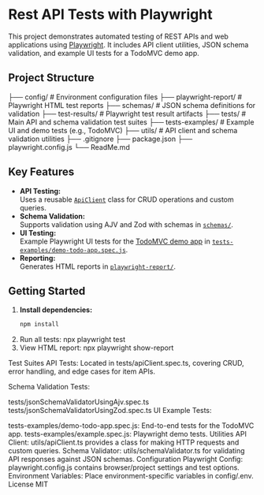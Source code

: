 # Rest API Tests with Playwright

This project demonstrates automated testing of REST APIs and web applications using [Playwright](https://playwright.dev/). It includes API client utilities, JSON schema validation, and example UI tests for a TodoMVC demo app.

## Project Structure

├── config/ # Environment configuration files ├── playwright-report/ # Playwright HTML test reports ├── schemas/ # JSON schema definitions for validation ├── test-results/ # Playwright test result artifacts ├── tests/ # Main API and schema validation test suites ├── tests-examples/ # Example UI and demo tests (e.g., TodoMVC) ├── utils/ # API client and schema validation utilities ├── .gitignore ├── package.json ├── playwright.config.js └── ReadMe.md

## Key Features

- **API Testing:**  
  Uses a reusable [`ApiClient`](utils/apiClient.ts) class for CRUD operations and custom queries.
- **Schema Validation:**  
  Supports validation using AJV and Zod with schemas in [`schemas/`](schemas/).
- **UI Testing:**  
  Example Playwright UI tests for the [TodoMVC demo app](https://demo.playwright.dev/todomvc) in [`tests-examples/demo-todo-app.spec.js`](tests-examples/demo-todo-app.spec.js).
- **Reporting:**  
  Generates HTML reports in [`playwright-report/`](playwright-report/).

## Getting Started

1. **Install dependencies:**
   ```sh
   npm install
   ```
2. Run all tests:
   npx playwright test
3. View HTML report:
   npx playwright show-report

Test Suites
API Tests:
Located in tests/apiClient.spec.ts, covering CRUD, error handling, and edge cases for item APIs.

Schema Validation Tests:

tests/jsonSchemaValidatorUsingAjv.spec.ts
tests/jsonSchemaValidatorUsingZod.spec.ts
UI Example Tests:

tests-examples/demo-todo-app.spec.js: End-to-end tests for the TodoMVC app.
tests-examples/example.spec.js: Playwright demo tests.
Utilities
API Client:
utils/apiClient.ts provides a class for making HTTP requests and custom queries.
Schema Validator:
utils/schemaValidator.ts for validating API responses against JSON schemas.
Configuration
Playwright Config:
playwright.config.js contains browser/project settings and test options.
Environment Variables:
Place environment-specific variables in config/.env.
License
MIT
